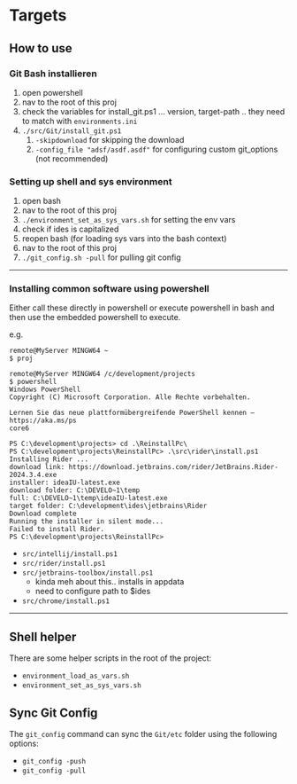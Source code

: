 # Targets

## How to use
### Git Bash installieren
1. open powershell 
2. nav to the root of this proj
3. check the variables for install_git.ps1 ... version, target-path .. they need to match with ```environments.ini```
4. ```./src/Git/install_git.ps1```
     1. ``-skipdownload`` for skipping the download
     2. ``-config_file "adsf/asdf.asdf"`` for configuring custom git_options (not recommended)
### Setting up shell and sys environment
1. open bash
2. nav to the root of this proj
3. ``./environment_set_as_sys_vars.sh`` for setting the env vars
4. check if ides is capitalized
5. reopen bash (for loading sys vars into the bash context)
6. nav to the root of this proj
7. ``./git_config.sh -pull`` for pulling git config
---

### Installing common software using powershell
Either call these directly in powershell or execute powershell in
bash and then use the embedded powershell to execute.

e.g.
```terminal
remote@MyServer MINGW64 ~
$ proj

remote@MyServer MINGW64 /c/development/projects
$ powershell
Windows PowerShell
Copyright (C) Microsoft Corporation. Alle Rechte vorbehalten.

Lernen Sie das neue plattformübergreifende PowerShell kennen – https://aka.ms/ps
core6

PS C:\development\projects> cd .\ReinstallPc\
PS C:\development\projects\ReinstallPc> .\src\rider\install.ps1
Installing Rider ...
download link: https://download.jetbrains.com/rider/JetBrains.Rider-2024.3.4.exe
installer: ideaIU-latest.exe
download folder: C:\DEVELO~1\temp
full: C:\DEVELO~1\temp\ideaIU-latest.exe
target folder: C:\development\ides\jetbrains\Rider
Download complete
Running the installer in silent mode...
Failed to install Rider.
PS C:\development\projects\ReinstallPc> 
```   

- ```src/intellij/install.ps1```
- ```src/rider/install.ps1```
- ```src/jetbrains-toolbox/install.ps1```
   - kinda meh about this.. installs in appdata
   - need to configure path to $ides
- ```src/chrome/install.ps1```
---
## Shell helper

There are some helper scripts in the root of the project:

- ``environment_load_as_vars.sh``
- ``environment_set_as_sys_vars.sh``

## Sync Git Config

The ```git_config``` command can sync the ```Git/etc``` folder using the following options:

- ``git_config -push``
- ``git_config -pull``